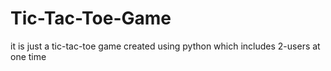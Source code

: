 # Tic-Tac-Toe-Game
it is just a tic-tac-toe game created using python which includes 2-users at one time 
